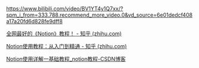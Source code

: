 https://www.bilibili.com/video/BV1YT4y1Q7xx/?spm_i_from=333.788.recommend_more_video.0&vd_source=6e01dedcf408a17a20fd6d828fe9dff8

[全网最好的《Notion》教程！ - 知乎 (zhihu.com)](https://zhuanlan.zhihu.com/p/628241126)

[Notion使用教程：从入门到精通 - 知乎 (zhihu.com)](https://www.zhihu.com/column/c_1619266608672780288)

[Notion使用详解一基础教程_notion教程-CSDN博客](https://blog.csdn.net/u014162133/article/details/109724200)

